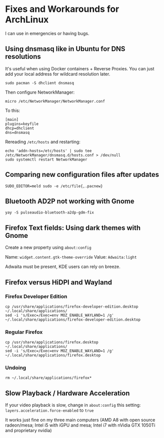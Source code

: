 # Fixes and Workarounds for ArchLinux

I can use in emergencies or having bugs.

## Using dnsmasq like in Ubuntu for DNS resolutions

It's useful when using Docker containers + Reverse Proxies. You can just add your local address for wildcard resolution later.

    sudo pacman -S dhclient dnsmasq

Then configure NetworkManager:

    micro /etc/NetworkManager/NetworkManager.conf

To this:

    [main]
    plugins=keyfile
    dhcp=dhclient
    dns=dnsmasq

Rereading `/etc/hosts` and restarting:

    echo 'addn-hosts=/etc/hosts' | sudo tee /etc/NetworkManager/dnsmasq.d/hosts.conf > /dev/null
    sudo systemctl restart NetworkManager

## Comparing new configuration files after updates

    SUDO_EDITOR=meld sudo -e /etc/file{,.pacnew}

## Bluetooth AD2P not working with Gnome

    yay -S pulseaudio-bluetooth-a2dp-gdm-fix

## Firefox Text fields: Using dark themes with Gnome

Create a new property using `about:config`

Name: `widget.content.gtk-theme-override`
Value: `Adwaita:light`

Adwaita must be present, KDE users can rely on breeze.

## Firefox versus HiDPI and Wayland

### Firefox Developer Edition

    cp /usr/share/applications/firefox-developer-edition.desktop ~/.local/share/applications/
    sed -i 's/Exec=/Exec=env MOZ_ENABLE_WAYLAND=1 /g' ~/.local/share/applications/firefox-developer-edition.desktop

### Regular Firefox

    cp /usr/share/applications/firefox.desktop ~/.local/share/applications/
    sed -i 's/Exec=/Exec=env MOZ_ENABLE_WAYLAND=1 /g' ~/.local/share/applications/firefox.desktop

### Undoing

    rm ~/.local/share/applications/firefox*

## Slow Playback / Hardware Acceleration

If your video playback is slow, change in `about:config` this setting: `layers.acceleration.force-enabled` to `true`
  
It works just fine on my three main computers (AMD A8 with open source radeon/mesa; Intel i5 with iGPU and mesa; Intel i7 with nVidia GTX 1050Ti and proprietary nvidia)